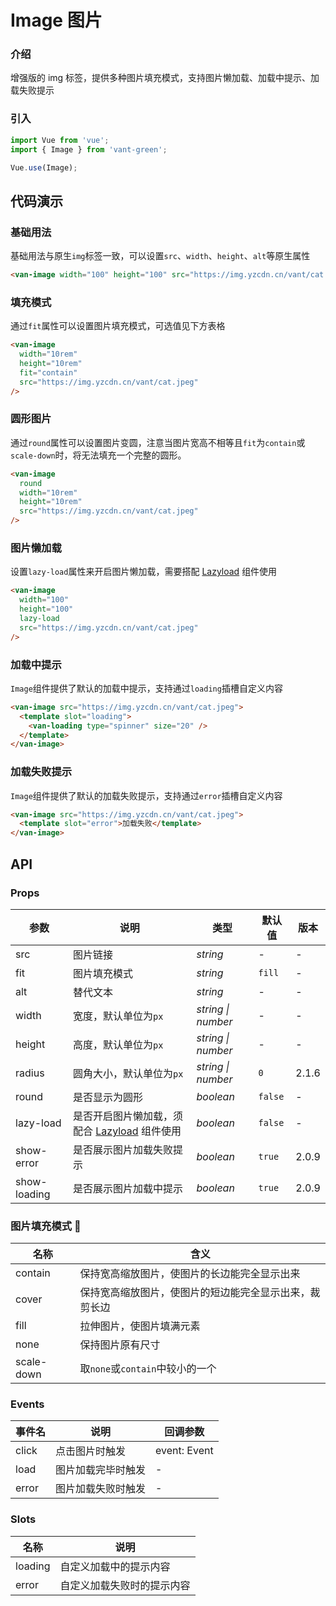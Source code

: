 # Image 图片

### 介绍

增强版的 img 标签，提供多种图片填充模式，支持图片懒加载、加载中提示、加载失败提示

### 引入

```javascript
import Vue from 'vue';
import { Image } from 'vant-green';

Vue.use(Image);
```

## 代码演示

### 基础用法

基础用法与原生`img`标签一致，可以设置`src`、`width`、`height`、`alt`等原生属性

```html
<van-image width="100" height="100" src="https://img.yzcdn.cn/vant/cat.jpeg" />
```

### 填充模式

通过`fit`属性可以设置图片填充模式，可选值见下方表格

```html
<van-image
  width="10rem"
  height="10rem"
  fit="contain"
  src="https://img.yzcdn.cn/vant/cat.jpeg"
/>
```

### 圆形图片

通过`round`属性可以设置图片变圆，注意当图片宽高不相等且`fit`为`contain`或`scale-down`时，将无法填充一个完整的圆形。

```html
<van-image
  round
  width="10rem"
  height="10rem"
  src="https://img.yzcdn.cn/vant/cat.jpeg"
/>
```

### 图片懒加载

设置`lazy-load`属性来开启图片懒加载，需要搭配 [Lazyload](#/zh-CN/lazyload) 组件使用

```html
<van-image
  width="100"
  height="100"
  lazy-load
  src="https://img.yzcdn.cn/vant/cat.jpeg"
/>
```

### 加载中提示

`Image`组件提供了默认的加载中提示，支持通过`loading`插槽自定义内容

```html
<van-image src="https://img.yzcdn.cn/vant/cat.jpeg">
  <template slot="loading">
    <van-loading type="spinner" size="20" />
  </template>
</van-image>
```

### 加载失败提示

`Image`组件提供了默认的加载失败提示，支持通过`error`插槽自定义内容

```html
<van-image src="https://img.yzcdn.cn/vant/cat.jpeg">
  <template slot="error">加载失败</template>
</van-image>
```

## API

### Props

| 参数         | 说明                                                             | 类型               | 默认值  | 版本  |
| ------------ | ---------------------------------------------------------------- | ------------------ | ------- | ----- |
| src          | 图片链接                                                         | _string_           | -       | -     |
| fit          | 图片填充模式                                                     | _string_           | `fill`  | -     |
| alt          | 替代文本                                                         | _string_           | -       | -     |
| width        | 宽度，默认单位为`px`                                             | _string \| number_ | -       | -     |
| height       | 高度，默认单位为`px`                                             | _string \| number_ | -       | -     |
| radius       | 圆角大小，默认单位为`px`                                         | _string \| number_ | `0`     | 2.1.6 |
| round        | 是否显示为圆形                                                   | _boolean_          | `false` | -     |
| lazy-load    | 是否开启图片懒加载，须配合 [Lazyload](#/zh-CN/lazyload) 组件使用 | _boolean_          | `false` | -     |
| show-error   | 是否展示图片加载失败提示                                         | _boolean_          | `true`  | 2.0.9 |
| show-loading | 是否展示图片加载中提示                                           | _boolean_          | `true`  | 2.0.9 |

### 图片填充模式 

| 名称       | 含义                                                   |
| ---------- | ------------------------------------------------------ |
| contain    | 保持宽高缩放图片，使图片的长边能完全显示出来           |
| cover      | 保持宽高缩放图片，使图片的短边能完全显示出来，裁剪长边 |
| fill       | 拉伸图片，使图片填满元素                               |
| none       | 保持图片原有尺寸                                       |
| scale-down | 取`none`或`contain`中较小的一个                        |

### Events

| 事件名 | 说明               | 回调参数     |
| ------ | ------------------ | ------------ |
| click  | 点击图片时触发     | event: Event |
| load   | 图片加载完毕时触发 | -            |
| error  | 图片加载失败时触发 | -            |

### Slots

| 名称    | 说明                       |
| ------- | -------------------------- |
| loading | 自定义加载中的提示内容     |
| error   | 自定义加载失败时的提示内容 |
